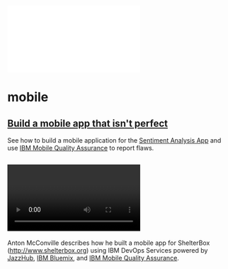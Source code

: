 ![mobile icon](images/mobile.md)

# mobile

##  <Article> [Build a mobile app that isn't perfect](http://www.ibm.com/developerworks/library/mo-build-imperfect-mobile-app/)
See how to build a mobile application for the [Sentiment Analysis App](http://www.ibm.com/developerworks/library/wa-nodejs-app/) 
and use [IBM Mobile Quality Assurance](https://www.ibm.com/developerworks/community/blogs/mobilequalitybeta/entry/what_is_mobile_quality_assurance?lang=en) 
to report flaws.

##  <Video> [The ShelterBox App (2:05 min)](http://www.youtube.com/watch?v=E1qXvrEh0nU)
Anton McConville describes how he built a mobile app for ShelterBox (http://www.shelterbox.org) 
using IBM DevOps Services powered by [JazzHub](http://hub.jazz.net), [IBM Bluemix](http://bluemix.net), 
and [IBM Mobile Quality Assurance](http://quality4mobile.com). 